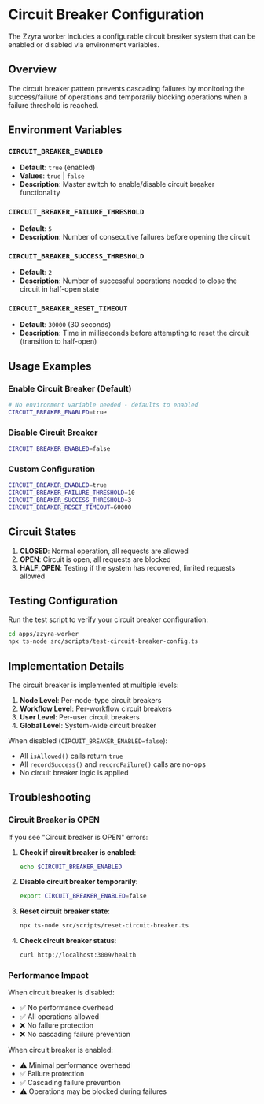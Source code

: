 # Circuit Breaker Configuration

The Zzyra worker includes a configurable circuit breaker system that can be enabled or disabled via environment variables.

## Overview

The circuit breaker pattern prevents cascading failures by monitoring the success/failure of operations and temporarily blocking operations when a failure threshold is reached.

## Environment Variables

### `CIRCUIT_BREAKER_ENABLED`

- **Default**: `true` (enabled)
- **Values**: `true` | `false`
- **Description**: Master switch to enable/disable circuit breaker functionality

### `CIRCUIT_BREAKER_FAILURE_THRESHOLD`

- **Default**: `5`
- **Description**: Number of consecutive failures before opening the circuit

### `CIRCUIT_BREAKER_SUCCESS_THRESHOLD`

- **Default**: `2`
- **Description**: Number of successful operations needed to close the circuit in half-open state

### `CIRCUIT_BREAKER_RESET_TIMEOUT`

- **Default**: `30000` (30 seconds)
- **Description**: Time in milliseconds before attempting to reset the circuit (transition to half-open)

## Usage Examples

### Enable Circuit Breaker (Default)

```bash
# No environment variable needed - defaults to enabled
CIRCUIT_BREAKER_ENABLED=true
```

### Disable Circuit Breaker

```bash
CIRCUIT_BREAKER_ENABLED=false
```

### Custom Configuration

```bash
CIRCUIT_BREAKER_ENABLED=true
CIRCUIT_BREAKER_FAILURE_THRESHOLD=10
CIRCUIT_BREAKER_SUCCESS_THRESHOLD=3
CIRCUIT_BREAKER_RESET_TIMEOUT=60000
```

## Circuit States

1. **CLOSED**: Normal operation, all requests are allowed
2. **OPEN**: Circuit is open, all requests are blocked
3. **HALF_OPEN**: Testing if the system has recovered, limited requests allowed

## Testing Configuration

Run the test script to verify your circuit breaker configuration:

```bash
cd apps/zzyra-worker
npx ts-node src/scripts/test-circuit-breaker-config.ts
```

## Implementation Details

The circuit breaker is implemented at multiple levels:

1. **Node Level**: Per-node-type circuit breakers
2. **Workflow Level**: Per-workflow circuit breakers
3. **User Level**: Per-user circuit breakers
4. **Global Level**: System-wide circuit breaker

When disabled (`CIRCUIT_BREAKER_ENABLED=false`):

- All `isAllowed()` calls return `true`
- All `recordSuccess()` and `recordFailure()` calls are no-ops
- No circuit breaker logic is applied

## Troubleshooting

### Circuit Breaker is OPEN

If you see "Circuit breaker is OPEN" errors:

1. **Check if circuit breaker is enabled**:

   ```bash
   echo $CIRCUIT_BREAKER_ENABLED
   ```

2. **Disable circuit breaker temporarily**:

   ```bash
   export CIRCUIT_BREAKER_ENABLED=false
   ```

3. **Reset circuit breaker state**:

   ```bash
   npx ts-node src/scripts/reset-circuit-breaker.ts
   ```

4. **Check circuit breaker status**:
   ```bash
   curl http://localhost:3009/health
   ```

### Performance Impact

When circuit breaker is disabled:

- ✅ No performance overhead
- ✅ All operations allowed
- ❌ No failure protection
- ❌ No cascading failure prevention

When circuit breaker is enabled:

- ⚠️ Minimal performance overhead
- ✅ Failure protection
- ✅ Cascading failure prevention
- ⚠️ Operations may be blocked during failures
